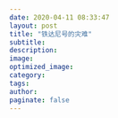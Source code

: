 ```yaml
---
date: 2020-04-11 08:33:47
layout: post
title: "铁达尼号的灾难"
subtitle:
description:
image:
optimized_image:
category:
tags:
author:
paginate: false
---
```

